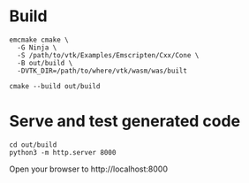# Build

```
emcmake cmake \
  -G Ninja \
  -S /path/to/vtk/Examples/Emscripten/Cxx/Cone \
  -B out/build \
  -DVTK_DIR=/path/to/where/vtk/wasm/was/built

cmake --build out/build
```

# Serve and test generated code

```
cd out/build
python3 -m http.server 8000
```

Open your browser to http://localhost:8000
